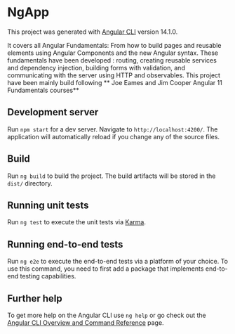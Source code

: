 # NgApp

This project was generated with [Angular CLI](https://github.com/angular/angular-cli) version 14.1.0.

It covers all Angular Fundamentals: From how to build pages and reusable elements using Angular Components and the new Angular syntax. These fundamentals have been developed : routing, creating reusable services and dependency injection, building forms with validation, and communicating with the server using HTTP and observables. 
This project have been mainly build following ** Joe Eames and Jim Cooper Angular 11 Fundamentals courses**

## Development server

Run `npm start` for a dev server. Navigate to `http://localhost:4200/`. The application will automatically reload if you change any of the source files.


## Build

Run `ng build` to build the project. The build artifacts will be stored in the `dist/` directory.

## Running unit tests

Run `ng test` to execute the unit tests via [Karma](https://karma-runner.github.io).

## Running end-to-end tests

Run `ng e2e` to execute the end-to-end tests via a platform of your choice. To use this command, you need to first add a package that implements end-to-end testing capabilities.

## Further help

To get more help on the Angular CLI use `ng help` or go check out the [Angular CLI Overview and Command Reference](https://angular.io/cli) page.
